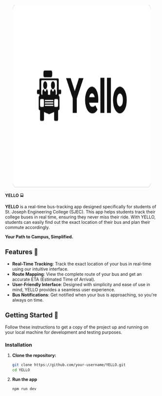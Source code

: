 <p align="center">
  <img src="images/logo-light.png" alt="YELLO Logo" width="90%" height="600px" />
</p> 

**YELLO** 🚍

**YELLO** is a real-time bus-tracking app designed specifically for students of St. Joseph Engineering College (SJEC). This app helps students track their college buses in real time, ensuring they never miss their ride. With YELLO, students can easily find out the exact location of their bus and plan their commute accordingly.

**Your Path to Campus, Simplified.**

## **Features** 🌟

- **Real-Time Tracking**: Track the exact location of your bus in real-time using our intuitive interface.
- **Route Mapping**: View the complete route of your bus and get an accurate ETA (Estimated Time of Arrival).
- **User-Friendly Interface**: Designed with simplicity and ease of use in mind, YELLO provides a seamless user experience.
- **Bus Notifications**: Get notified when your bus is approaching, so you're always on time.

## **Getting Started** 🚀

Follow these instructions to get a copy of the project up and running on your local machine for development and testing purposes.

### **Installation**

1. **Clone the repository:**

   ```bash
   git clone https://github.com/your-username/YELLO.git
   cd YELLO

2. **Run the app**

   ```bash
   npm run dev

